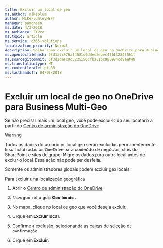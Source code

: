```yaml
---
title: Excluir um local de geo
ms.author: mikeplum
author: MikePlumleyMSFT
manager: pamgreen
ms.date: 4/3/2018
ms.audience: ITPro
ms.topic: article
ms.service: o365-solutions
localization_priority: Normal
description: Saiba como excluir um local de geo no OneDrive para Business Multi-Geo.
ms.openlocfilehash: 93d1a7c976af4581c9d4ed3ebec4f613234f5b1f
ms.sourcegitcommit: 3f3d2de6c0c5225156cfba01bc980994cd9ae848
ms.translationtype: MT
ms.contentlocale: pt-BR
ms.lasthandoff: 04/03/2018
---
```

# <a name="delete-a-geo-location-in-onedrive-for-business-multi-geo"></a>Excluir um local de geo no OneDrive para Business Multi-Geo

Se não precisar mais um local geo, você pode excluí-lo do seu locatário a partir do [Centro de administração do OneDrive](https://admin.onedrive.com)

> [!WARNING]
> Todos os dados do usuário no local geo serão excluídos permanentemente. Isso inclui todos os OneDrive para conteúdo de negócios, sites do SharePoint e sites de grupo. Migre os dados para outro local antes de excluir o local. Essa ação não pode ser desfeita.

Somente os administradores globais podem excluir geo locais.

Para excluir uma localização geográfica

1. Abrir o [Centro de administração do OneDrive](https://admin.onedrive.com)

2. Navegue até a guia **Geo locais** .

3. No mapa, clique no local de geo que você deseja excluir.

4. Clique em **Excluir local**.

5. Confirme a exclusão, selecionando as caixas de seleção de confirmação.

6. Clique em **Excluir**.



